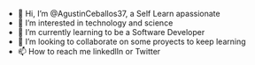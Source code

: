 - 👋 Hi, I’m @AgustinCeballos37, a Self Learn apassionate
- 👀 I’m interested in technology and science 
- 🌱 I’m currently learning to be a Software Developer
- 💞️ I’m looking to collaborate on some proyects to keep learning
- 📫 How to reach me linkedlIn or Twitter

<!---
AgustinCeballos37/AgustinCeballos37 is a ✨ special ✨ repository because its `README.md` (this file) appears on your GitHub profile.
You can click the Preview link to take a look at your changes.
--->
